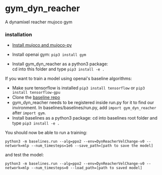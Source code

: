 # gym_dyn_reacher
A dynamixel reacher mujoco gym


### installation
* [Install mujoco and mujoco-py](https://github.com/openai/mujoco-py)

* Install openai gym: ```pip3 install gym```

* Install gym_dyn_reacher as a python3 package:  
cd into this folder and type ```pip3 install -e .```

If you want to train a model using openai's baseline algorithms:
* Make sure tensorflow is installed ```pip3 install tensorflow``` or ```pip3 install tensorflow-gpu```
* Clone the [baseline repo](https://github.com/openai/baselines)
* gym_dyn_reacher needs to be registered inside run.py for it to find our invironment. In baselines/baselines/run.py, add ```import gym_dyn_reacher``` after ```import gym```.
* Install baselines as a python3 package:
cd into baselines root folder and type ```pip3 install -e .```

You should now be able to run a training:
```
python3 -m baselines.run --alg=ppo2 --env=DynReacherVelChange-v0 --network=mlp --num_timesteps=1e6 --save_path=[path to save the model]
```

and test the model:
```
python3 -m baselines.run --alg=ppo2 --env=DynReacherVelChange-v0 --network=mlp --num_timesteps=0 --load_path=[path to saved model]
```
